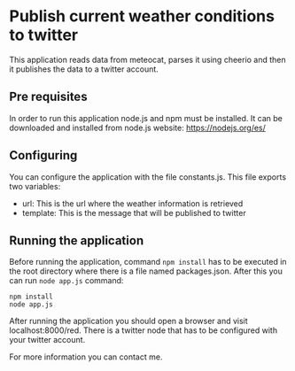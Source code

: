 # Publish current weather conditions to twitter

This application reads data from meteocat, parses it using cheerio and then it publishes the data to a twitter account.

## Pre requisites
In order to run this application node.js and npm must be installed. It can be downloaded and installed from node.js website:
https://nodejs.org/es/

## Configuring
You can configure the application with the file constants.js. This file exports two variables:
- url: This is the url where the weather information is retrieved
- template: This is the message that will be published to twitter


## Running the application
Before running the application, command `npm install` has to be executed in the root directory where there is a file named packages.json. After this you can run `node app.js` command:
```
npm install
node app.js
```
After running the application you should open a browser and visit localhost:8000/red. There is a twitter node that has to be configured with your twitter account.


For more information you can contact me.




